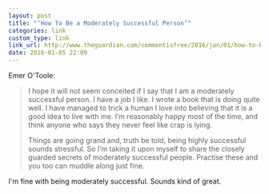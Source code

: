 ```yaml
---
layout: post
title: "‘How To Be a Moderately Successful Person’"
categories: link
custom_type: link
link_url: http://www.theguardian.com/commentisfree/2016/jan/01/how-to-be-moderately-successful-person-like-me
date: 2016-01-05 22:09
---
```

Emer O'Toole:

> I hope it will not seem conceited if I say that I am a moderately successful person. I have a job I like. I wrote a book that is doing quite well. I have managed to trick a human I love into believing that it is a good idea to live with me. I’m reasonably happy most of the time, and think anyone who says they never feel like crap is lying.
>
> Things are going grand and, truth be told, being highly successful sounds stressful. So I’m taking it upon myself to share the closely guarded secrets of moderately successful people. Practise these and you too can muddle along just fine.

I'm fine with being moderately successful. Sounds kind of great.